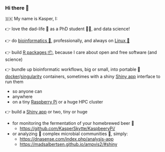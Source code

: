 ### Hi there 👋

:denmark: My name is Kasper, I:

:point_right: love the dad-life :children_crossing: as a PhD student :man_scientist:, and data science!
 
:point_right: do [bioinformatics :dna:](https://en.wikipedia.org/wiki/Bioinformatics), professionally, and always on [Linux :penguin:](https://pop.system76.com/)
 
:point_right: build [R packages :package:](https://r-pkgs.org/), because I care about open and free software (and science)
 
:point_right: bundle up bioinformatic workflows, big or small, into portable :briefcase: [docker](https://www.docker.com/resources/what-container)/[singularity](https://sylabs.io/) containers, sometimes with a shiny [Shiny app](https://shiny.rstudio.com/) interface to run them
 - so anyone can
 - anywhere
 - on a tiny [Raspberry Pi](https://www.raspberrypi.org/products/) or a huge HPC cluster

:point_right: build a [Shiny app](https://shiny.rstudio.com/) or two, tiny or huge
   - for monitoring the fermentation of your homebrewed beer :beer:
     - https://github.com/KasperSkytte/KaspbeeryPi/
   - or analyzing :microscope: complex microbial communities :microbe:, simply:
     - https://dnasense.com/index.php/analysis-app
     - https://madsalbertsen.github.io/ampvis2/#shiny
